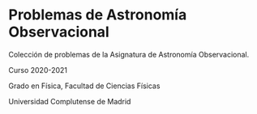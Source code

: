 
# Problemas de Astronomía Observacional


Colección de problemas de la Asignatura de Astronomía Observacional.

Curso 2020-2021

Grado en Física, Facultad de Ciencias Físicas

Universidad Complutense de Madrid
